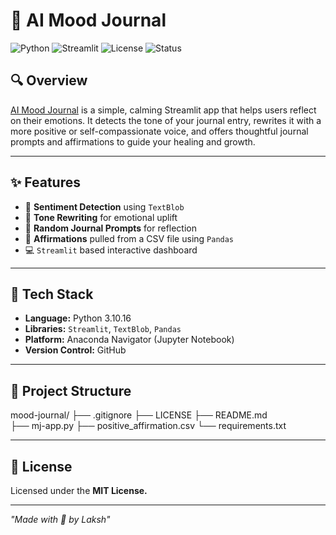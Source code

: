 # 📔 AI Mood Journal

![Python](https://img.shields.io/badge/Python-3.10+-blue.svg)
![Streamlit](https://img.shields.io/badge/Streamlit-App-ff4b4b)
![License](https://img.shields.io/badge/License-MIT-green.svg)
![Status](https://img.shields.io/badge/Status-Active-brightgreen)

## 🔍 Overview
[AI Mood Journal](https://mood-journal-yqtuyksw8kzrlcbr2wyjdy.streamlit.app/) is a simple, calming Streamlit app that helps users reflect on their emotions. It detects the tone of your journal entry, rewrites it with a more positive or self-compassionate voice, and offers thoughtful journal prompts and affirmations to guide your healing and growth.

---

## ✨ Features

- 🧠 **Sentiment Detection** using `TextBlob`
- 🌈 **Tone Rewriting** for emotional uplift
- 💬 **Random Journal Prompts** for reflection
- 🌸 **Affirmations** pulled from a CSV file using `Pandas`
- 💻 `Streamlit` based interactive dashboard

---

## 🔧 Tech Stack
- **Language:** Python 3.10.16
- **Libraries:** `Streamlit`, `TextBlob`, `Pandas`
- **Platform:** Anaconda Navigator (Jupyter Notebook)
- **Version Control:** GitHub

---

## 📁 Project Structure
mood-journal/
├── .gitignore
├── LICENSE
├── README.md      
├── mj-app.py 
├── positive_affirmation.csv
└── requirements.txt    

---

## 📄 License
Licensed under the **MIT License.**

---

*"Made with 🤍 by Laksh"*
